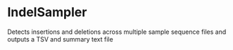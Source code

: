 # IndelSampler
Detects insertions and deletions across multiple sample sequence files and outputs a TSV and summary text file
